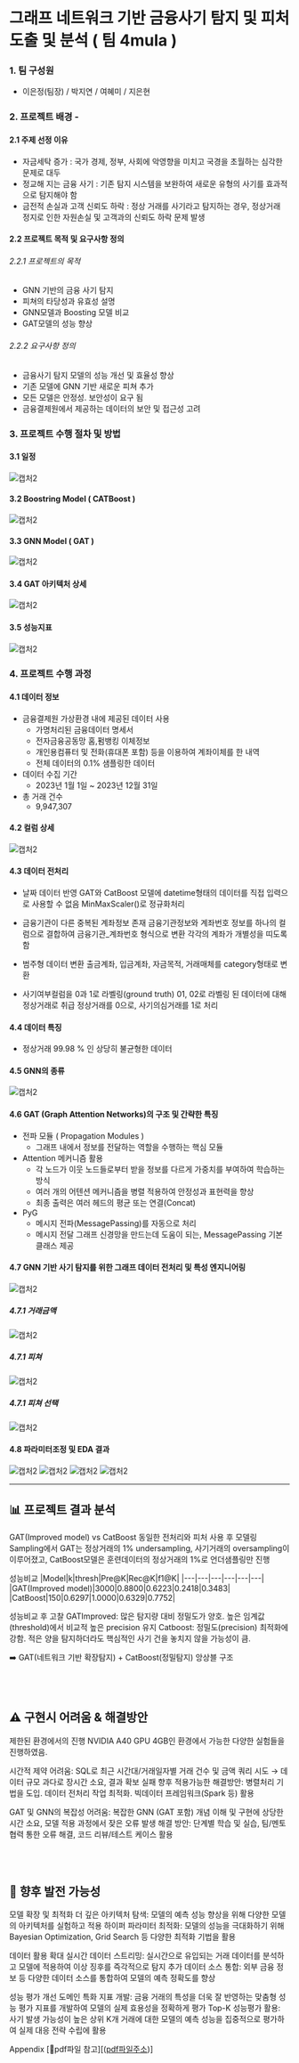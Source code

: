 # 그래프 네트워크 기반 금융사기 탐지 및 피처 도출 및 분석 ( 팀 4mula )
### 1. 팀 구성원
* 이은정(팀장) / 박지연 / 여혜미 / 지은현
  
### 2. 프로젝트 배경 - 
#### 2.1 주제 선정 이유
 * 자금세탁 증가 : 국가 경제, 정부, 사회에 악영향을 미치고 국경을 초월하는 심각한 문제로 대두
 * 정교해 지는 금융 사기 : 기존 탐지 시스템을 보완하여 새로운 유형의 사기를 효과적으로 탐지해야 함
 * 금전적 손실과 고객 신뢰도 하락 : 정상 거래를 사기라고 탐지하는 경우, 정상거래 정지로 인한 자원손실 및 고객과의 신뢰도 하락 문제 발생

#### 2.2 프로젝트 목적 및 요구사항 정의
###### 2.2.1 프로젝트의 목적
 * GNN 기반의 금융 사기 탐지
 * 피쳐의 타당성과 유효성 설명
 * GNN모델과 Boosting 모델 비교
 * GAT모델의 성능 향상
###### 2.2.2 요구사항 정의
 * 금융사기 탐지 모델의 성능 개선 및 효율성 향상
 * 기존 모델에 GNN 기반 새로운 피쳐 추가
 * 모든 모델은 안정성. 보안성이 요구 됨
 * 금융결제원에서 제공하는 데이터의 보안 및 접근성 고려


### 3. 프로젝트 수행 절차 및 방법
#### 3.1 일정
![캡처2](https://github.com/user-attachments/assets/e0e6cf9a-25dd-425f-b643-2c94d2c8f097)

#### 3.2 Boostring Model ( CATBoost )
![캡처2](https://github.com/user-attachments/assets/38762259-f073-418a-8572-4cab02640332)

#### 3.3 GNN Model ( GAT )
![캡처2](https://github.com/user-attachments/assets/57fcd777-0cf8-45af-acfc-2629d43b132d)

#### 3.4 GAT 아키텍처 상세
![캡처2](https://github.com/user-attachments/assets/55b202f5-9101-4aba-96c7-57f3dfa974ad)

#### 3.5 성능지표
![캡처2](https://github.com/user-attachments/assets/55c07ef8-999e-47b6-a669-a02e509a0377)

### 4. 프로젝트 수행 과정
#### 4.1 데이터 정보
* 금융결제원 가상환경 내에 제공된 데이터 사용
    * 가명처리된 금융데이터 명세서 
    * 전자금융공동망 홈,펌뱅킹 이체정보
    * 개인용컴퓨터 및 전화(휴대폰 포함) 등을 이용하여 계좌이체를 한 내역
    * 전체 데이터의 0.1% 샘플링한 데이터
* 데이터 수집 기간
    * 2023년 1월 1일 ~ 2023년 12월 31일
* 총 거래 건수
    * 9,947,307

#### 4.2 컬럼 상세
![캡처2](https://github.com/user-attachments/assets/b76d6b89-eb6a-41fe-89e2-5bfb9a8b3a8c)


#### 4.3 데이터 전처리
* 날짜 데이터 반영
GAT와 CatBoost 모델에 datetime형태의 데이터를 직접 입력으로 사용할 수 없음 MinMaxScaler()로 정규화처리

* 금융기관이 다른 중복된 계좌정보 존재
금융기관정보와 계좌번호 정보를 하나의 컬럼으로 결합하여 금융기관_계좌번호 형식으로  변환
각각의 계좌가 개별성을 띠도록 함

* 범주형 데이터 변환
출금계좌, 입금계좌, 자금목적, 거래매체를 category형태로 변환

* 사기여부컬럼을 0과 1로 라벨링(ground truth)
01, 02로 라벨링 된 데이터에 대해 정상거래로 취급
정상거래를 0으로, 사기의심거래를 1로 처리

#### 4.4 데이터 특징
* 정상거래 99.98 % 인  상당히 불균형한 데이터

#### 4.5 GNN의 종류
![캡처2](https://github.com/user-attachments/assets/c56c5a47-2970-4b8a-8b0e-ac5e1dee8b13)

#### 4.6 GAT (Graph Attention Networks)의 구조 및 간략한 특징
* 전파 모듈 ( Propagation Modules )
    * 그래프 내에서 정보를 전달하는 역할을 수행하는 핵심 모듈
* Attention 메커니즘 활용
    * 각 노드가 이웃 노드들로부터 받을 정보를 다르게 가중치를 부여하여 학습하는 방식
    * 여러 개의 어텐션 메커니즘을 병렬 적용하여 안정성과 표현력을 향상 
    * 최종 출력은 여러 헤드의 평균 또는 연결(Concat)
* PyG
    * 메시지 전파(MessagePassing)를 자동으로 처리
    * 메시지 전달 그래프 신경망을 만드는데 도움이 되는, MessagePassing 기본 클래스 제공

#### 4.7 GNN 기반 사기 탐지를 위한 그래프 데이터 전처리 및 특성 엔지니어링
![캡처2](https://github.com/user-attachments/assets/7c4d0d7a-dd08-4c4a-b9ad-3dcf0d505afa)

##### 4.7.1 거래금액
![캡처2](https://github.com/user-attachments/assets/0bcb90b3-254c-4c59-9de1-7424f30464cb)

##### 4.7.1 피쳐
![캡처2](https://github.com/user-attachments/assets/ff383840-72c7-46a3-83fd-fb76ab5f3e0f)
##### 4.7.1 피쳐 선택
![캡처2](https://github.com/user-attachments/assets/08afbd9a-115c-4a08-9e08-3ef01e6524e9)

#### 4.8 파라미터조정 및 EDA 결과
![캡처2](https://github.com/user-attachments/assets/948541b3-5a5d-432d-a863-4818d35d86a4)
![캡처2](https://github.com/user-attachments/assets/56b0fd27-9473-4eb1-8f7f-cd3977c895f1)
![캡처2](https://github.com/user-attachments/assets/b38eb28b-b9a6-4e43-ab8a-c13f6391385e)
![캡처2](https://github.com/user-attachments/assets/a86ee310-35f3-4f5b-808b-1c2e022af9c4)






---------------------

📊 프로젝트 결과 분석
---
GAT(Improved model) vs CatBoost
동일한 전처리와 피처 사용 후 모델링
Sampling에서 GAT는 정상거래의 1% undersampling, 사기거래의 oversampling이 이루어졌고, CatBoost모델은 훈련데이터의 정상거래의 1%로 언더샘플링만 진행

성능비교
|Model|k|thresh|Pre@K|Rec@K|f1@K|
|---|---|---|---|---|---|
|GAT(Improved model)|3000|0.8800|0.6223|0.2418|0.3483|
|CatBoost|150|0.6297|1.0000|0.6329|0.7752|


성능비교 후 고찰
GATImproved: 많은 탐지량 대비 정밀도가 양호. 높은 임계값(threshold)에서 비교적 높은 precision 유지
Catboost: 정밀도(precision) 최적화에 강함. 적은 양을 탐지하더라도 핵심적인 사기 건을 놓치지 않을 가능성이 큼.

➡️ GAT(네트워크 기반 확장탐지) + CatBoost(정밀탐지) 앙상블 구조 

<br>
<br>


⚠️ 구현시 어려움 & 해결방안
---
제한된 환경에서의 진행
NVIDIA A40 GPU 4GB인 환경에서 가능한 다양한 실험들을 진행하였음.

시간적 제약
어려움: SQL로 최근 시간대/거래일자별 거래 건수 및 금액 쿼리 시도 → 데이터 규모 과다로 장시간 소요, 결과 확보 실패
향후 적용가능한 해결방안: 병렬처리 기법을 도입. 데이터 전처리 작업 최적화. 빅데이터 프레임워크(Spark 등) 활용

GAT 및 GNN의 복잡성
어려움: 복잡한 GNN (GAT 포함) 개념 이해 및 구현에 상당한 시간 소요, 모델 적용 과정에서 잦은 오류 발생
해결 방안: 단계별 학습 및 실습, 팀/멘토 협력 통한 오류 해결, 코드 리뷰/테스트 케이스 활용

<br>
<br>


🚀 향후 발전 가능성
---
모델 확장 및 최적화
더 깊은 아키텍처 탐색: 모델의 예측 성능 향상을 위해 다양한 모델의 아키텍처를 실험하고 적용
하이퍼 파라미터 최적화: 모델의 성능을 극대화하기 위해 Bayesian Optimization, Grid Search 등 다양한 최적화 기법을 활용

데이터 활용 확대
실시간 데이터 스트리밍: 실시간으로 유입되는 거래 데이터를 분석하고 모델에 적용하여 이상 징후를 즉각적으로 탐지
추가 데이터 소스 통합: 외부 금융 정보 등 다양한 데이터 소스를 통합하여 모델의 예측 정확도를 향상

성능 평가 개선
도메인 특화 지표 개발: 금융 거래의 특성을 더욱 잘 반영하는 맞춤형 성능 평가 지표를 개발하여 모델의 실제 효용성을 정확하게 평가
Top-K 성능평가 활용: 사기 발생 가능성이 높은 상위 K개 거래에 대한 모델의 예측 성능을 집중적으로 평가하여 실제 대응 전략 수립에 활용

Appendix
[🔗pdf파일 참고][([pdf파일주소](https://github.com/seogideogi/4mula/blob/main/4mula_%EB%8D%B0%EC%9D%B4%ED%84%B0%EC%82%AC%EC%9D%B4%EC%96%B8%ED%8B%B0%EC%8A%A4%ED%8A%B83%EA%B8%B0_%EC%B5%9C%EC%A2%85%EB%B0%9C%ED%91%9C.pdf))]
